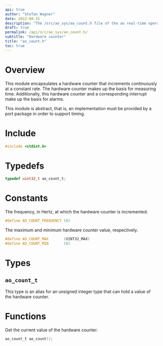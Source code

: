 ```yaml
---
api: true
author: "Stefan Wagner"
date: 2022-08-31
description: "The /src/ao_sys/ao_count.h file of the ao real-time operating system."
draft: true
permalink: /api/src/ao_sys/ao_count.h/
subtitle: "Hardware counter"
title: "ao_count.h"
toc: true
---
```


# Overview

This module encapsulates a hardware counter that increments continuously at a constant rate. The hardware counter makes up the basis for measuring time. Additionally, this hardware counter and a corresponding interrupt make up the basis for alarms.

This module is abstract, that is, an implementation must be provided by a port package in order to support timing.

# Include

```c
#include <stdint.h>
```

# Typedefs

```c
typedef uint32_t ao_count_t;
```

# Constants

The frequency, in Hertz, at which the hardware counter is incremented.

```c
#define AO_COUNT_FREQUENCY (0)
```

The maximum and minimum hardware counter value, respectively.

```c
#define AO_COUNT_MAX       (UINT32_MAX)
#define AO_COUNT_MIN       (0)
```

# Types

## `ao_count_t`

This type is an alias for an unsigned integer type that can hold a value of the hardware counter.

# Functions

Get the current value of the hardware counter.

```c
ao_count_t ao_count();
```
